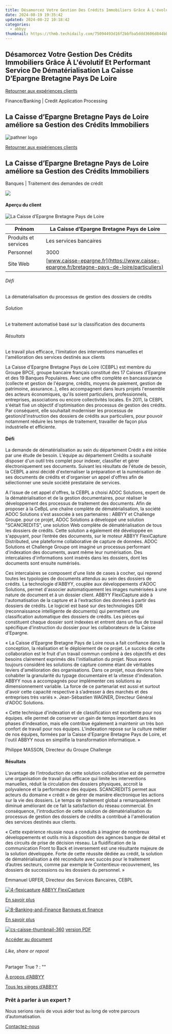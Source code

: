 ```yaml
---
title: Désamorcez Votre Gestion Des Crédits Immobiliers Grâce À L'évolutif Et Performant Service De Dématérialisation La Caisse D’Epargne Bretagne Pays De Loire
date: 2024-08-19 19:35:42
updated: 2024-08-22 10:18:42
categories:
  - abbyy
thumbnail: https://thmb.techidaily.com/75094493d16f2bbfba5ddd3606d844bb40194fe955c3651a5dce9049b56d6392.jpg
---
```


## Désamorcez Votre Gestion Des Crédits Immobiliers Grâce À L'évolutif Et Performant Service De Dématérialisation La Caisse D’Epargne Bretagne Pays De Loire

[Retourner aux expériences clients](https://tools.techidaily.com/abbyy/products/)

Finance/Banking | Credit Application Processing

## La Caisse d’Epargne Bretagne Pays de Loire améliore sa Gestion des Crédits Immobiliers

![pathner logo](https://content.abbyy.com/-/media/project/abbyy/abbyy/logos-white/fr/71958.png?h=40&iar=0&w=120)

[Retourner aux expériences clients](https://tools.techidaily.com/abbyy/products/)

## La Caisse d’Epargne Bretagne Pays de Loire améliore sa Gestion des Crédits Immobiliers

Banques | Traitement des demandes de crédit 

![](https://static1.abbyy.com/abbyycommedia/14877/cs-caisse-556x303.jpg) 

#### Aperçu du client

![La Caisse d’Epargne Bretagne Pays de Loire](https://static1.abbyy.com/abbyycommedia/10205/cebpl_2011_horizontal_155_80.gif) 

| Prénom               | La Caisse d’Epargne Bretagne Pays de Loire                                                 |
| -------------------- | ------------------------------------------------------------------------------------------ |
| Produits et services | Les services bancaires                                                                     |
| Personnel            | 3000                                                                                       |
| Site Web             | [www.caisse-epargne.fr](https://www.caisse-epargne.fr/bretagne-pays-de-loire/particuliers) |

###### Défi

La dématérialisation du processus de gestion des dossiers de crédits

###### Solution

Le traitement automatisé basé sur la classification des documents

###### Résultats

Le travail plus efficace, l'limitation des interventions manuelles et l'amélioration des services destinés aux clients

La Caisse d'Epargne Bretagne Pays de Loire (CEBPL) est membre du Groupe BPCE, groupe bancaire français constitué des 17 Caisses d'Epargne et des 19 Banques Populaires. Avec une offre complète en bancassurance (collecte et gestion de l'épargne, crédits, moyens de paiement, gestion de patrimoine, assurance..), elles accompagnent dans leurs projets l'ensemble des acteurs économiques, qu'ils soient particuliers, professionnels, entreprises, associations ou encore collectivités locales. En 2011, la CEBPL s'éétait fixé un objectif d'optimisation des processus de gestion des crédits. Par conséquent, elle souhaitait moderniser les processus de gestion/d'instruction des dossiers de crédits aux particuliers, pour pouvoir notamment réduire les temps de traitement, travailler de façon plus industrielle et efficiente.

#### Défi

La demande de dématérialisation au sein du département Crédit a été initiée par une étude de besoin. L'équipe au département Crédits a souhaité disposer d'un outil très complet pour indexer, classifier et gérer électroniquement ses documents. Suivant les résultats de l'étude de besoin, la CEBPL a ainsi décidé d'externaliser la préparation et la numérisation de ses documents de crédits et d'organiser un appel d'offres afin de sélectionner une seule société prestataire de services.

A l'issue de cet appel d'offres, la CEBPL a choisi ADOC Solutions, expert de la dématérialisation et de la gestion documentaires, pour réaliser le développement des processus de traitement des documents. Afin de proposer à la CeBpL une chaîne complète de dématérialisation, la société ADOC Solutions s'est associée à ses partenaires : ABBYY et Challenge Groupe. pour ce projet, ADOC Solutions a développé une solution "SCANCREDITS", une solution Web complète de dématérialisation de tous les dossiers de crédits. Cette solution a également été développée en s'appuyant, pour l’entrée des documents, sur le moteur ABBYY FlexiCapture Distributed, une plateforme collaborative de capture de données. ADOC Solutions et Challenge Groupe ont imaginé un processus performant d'indexation des documents, avant même leur numérisation. Des intercalaires d'informations sont insérés dans les dossiers, dont les documents sont ensuite numérisés.

Ces intercalaires se composent d'une liste de cases à cocher, qui reprend toutes les typologies de documents attendus au sein des dossiers de crédits. La technologie d'ABBYY, couplée aux développements d'ADOC Solutions, permet d'associer automatiquement les images numérisées à une nature de document et à un dossier client. ABBYY FlexiCapture aide à l'automatisation de la capture et à l'extraction des données à partir des dossiers de crédits. Le logiciel est basé sur des technologies IDR (reconnaissance intelligente de documents) qui permettent une classification automatique des dossiers de crédits. Les pièces qui constituent chaque dossier sont indexées et entrent dans un flux de travail spécifique d'instruction du dossier pour les collaborateurs de la Caisse d'Epargne.

« La Caisse d'Epargne Bretagne Pays de Loire nous a fait confiance dans la conception, la réalisation et le déploiement de ce projet. Le succès de cette collaboration est le fruit d'un travail commun combiné à des objectifs et des besoins clairement exprimés dès l'initialisation du projet. Nous avons toujours considéré les solutions de capture comme étant de véritables leviers d'amélioration des organisations. Dans ce projet, nous devions faire cohabiter la granularité du typage documentaire et la vitesse d'indexation. ABBYY nous a accompagnés pour implémenter ces solutions au dimensionnement variable. La force de ce partenariat est aussi et surtout d'avoir cette capacité respective à s’adresser à des marchés et des entreprises très variés ». Jean-Sébastien WAGNER, Directeur Général d'ADOC Solutions.

 « Cette technique d'indexation et de classification est excellente pour nos équipes. elle permet de conserver un gain de temps important dans les phases d’indexation, mais elle contribue également à maintenir un très bon confort de travail pour nos équipes. L'indexation repose sur la culture métier de nos équipes, formées par la Caisse d'Epargne Bretagne Pays de Loire, et l'outil ABBYY nous en simplifie la transformation informatique. »

 Philippe MASSON, Directeur du Groupe Challenge

#### Résultats

L'avantage de l’introduction de cette solution collaborative est de permettre une organisation de travail plus efficace qui limite les interventions manuelles, réduit la circulation des dossiers physiques, accroit la polyvalence et la performance des équipes. SCANCREDITS permet aux acteurs du domaine « crédit » de gérer de manière électronique les actions sur la vie des dossiers. Le temps de traitement global a remarquablement diminué améliorant de ce fait la satisfaction du réseau commercial. En conséquence, l'introduction de cette solution de dématérialisation du processus de gestion des dossiers de crédits a contribué à l'amélioration des services destinés aux clients.

 « Cette expérience réussie nous a conduits à imaginer de nombreux développements et outils mis à disposition des agences banque de détail et des circuits de prise de décision réseau. La fluidification de la communication Front to Back et inversement est une résultante majeure de la solution développée. Forte de cette réussite dédiée au crédit, la solution de dématérialisation a été reconduite avec succès pour le traitement d’autres secteurs, comme par exemple le Contentieux-recouvrement, les dossiers de successions ou les dossiers du personnel. »

 Emmanuel URFER, Directeur des Services Bancaires, CEBPL

[![4-flexicapture](https://static2.abbyy.com/abbyycommedia/21380/4-flexicapture.jpg)](https://tools.techidaily.com/abbyy/products/) [ABBYY FlexiCapture](https://tools.techidaily.com/abbyy/products/) 

[En savoir plus](https://tools.techidaily.com/abbyy/products/) 

[![8-Banking-and-Finance](https://static4.abbyy.com/abbyycommedia/14358/8-banking-and-finance.jpg)](https://tools.techidaily.com/abbyy/products/) [Banques et finance](https://tools.techidaily.com/abbyy/products/) 

[En savoir plus](https://tools.techidaily.com/abbyy/products/) 

[![cs-caisse-thumbnail-360](https://static4.abbyy.com/abbyycommedia/19814/cs-caisse-thumbnail-360.jpg)](https://static1.abbyy.com/abbyycommedia/10531/cas-client-caisse-d-epargne-services-bancaires-fr.pdf "version PDF") [version PDF](https://static1.abbyy.com/abbyycommedia/10531/cas-client-caisse-d-epargne-services-bancaires-fr.pdf "version PDF") 

[Accéder au document](https://static1.abbyy.com/abbyycommedia/10531/cas-client-caisse-d-epargne-services-bancaires-fr.pdf "version PDF") 

###### Like, share or repost

Partager  True ?  : "" 

[À propos d’ABBYY](https://tools.techidaily.com/abbyy/products/) 

[Tous les sièges d’ABBYY](https://tools.techidaily.com/abbyy/products/) 

### Prêt à parler à un expert ?

Nous serions ravis de vous aider tout au long de votre parcours d’automatisation.

[Contactez-nous](https://tools.techidaily.com/abbyy/products/)

<ins class="adsbygoogle"
     style="display:block"
     data-ad-format="autorelaxed"
     data-ad-client="ca-pub-7571918770474297"
     data-ad-slot="1223367746"></ins>



<ins class="adsbygoogle"
     style="display:block"
     data-ad-client="ca-pub-7571918770474297"
     data-ad-slot="8358498916"
     data-ad-format="auto"
     data-full-width-responsive="true"></ins>
